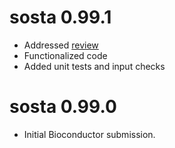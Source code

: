 # sosta 0.99.1

* Addressed [review](https://github.com/Bioconductor/Contributions/issues/3584#issuecomment-2404878963)
* Functionalized code
* Added unit tests and input checks

# sosta 0.99.0

* Initial Bioconductor submission.
